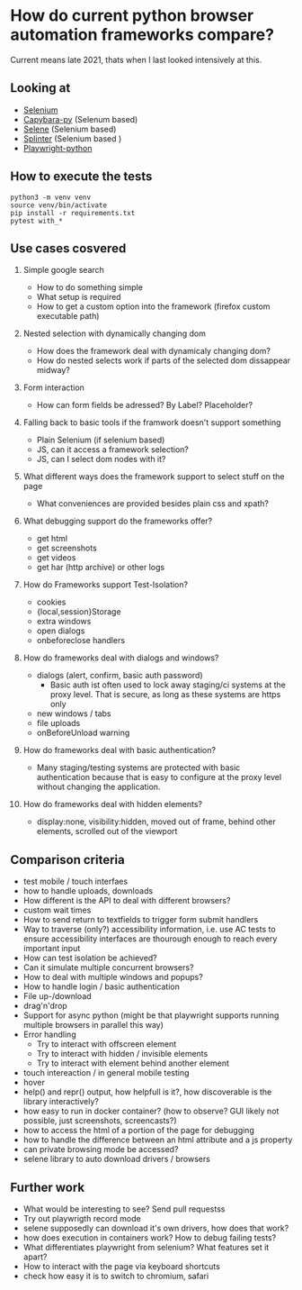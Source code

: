 # How do current python browser automation frameworks compare?

Current means late 2021, thats when I last looked intensively at this.

## Looking at

- [Selenium](https://www.selenium.dev/selenium/docs/api/py/)
- [Capybara-py](https://github.com/elliterate/capybara.py) (Selenum based)
- [Selene](https://github.com/yashaka/selene) (Selenium based)
- [Splinter](https://github.com/cobrateam/splinter/) (Selenium based )
- [Playwright-python](https://github.com/Microsoft/playwright-python)

## How to execute the tests

    python3 -m venv venv
    source venv/bin/activate
    pip install -r requirements.txt
    pytest with_*

## Use cases cosvered

1. Simple google search
    - How to do something simple
    - What setup is required
    - How to get a custom option into the framework (firefox custom executable path)

1. Nested selection with dynamically changing dom
    - How does the framework deal with dynamicaly changing dom?
    - How do nested selects work if parts of the selected dom dissappear midway?

1. Form interaction
    - How can form fields be adressed? By Label? Placeholder?

1. Falling back to basic tools if the framwork doesn't support something
    - Plain Selenium (if selenium based)
    - JS, can it access a framework selection?
    - JS, can I select dom nodes with it?

1. What different ways does the framework support to select stuff on the page
    - What conveniences are provided besides plain css and xpath?

1. What debugging support do the frameworks offer?
    - get html
    - get screenshots
    - get videos
    - get har (http archive) or other logs

1. How do Frameworks support Test-Isolation?
    - cookies
    - {local,session}Storage
    - extra windows
    - open dialogs
    - onbeforeclose handlers

1. How do frameworks deal with dialogs and windows?
    - dialogs (alert, confirm, basic auth password)
        - Basic auth ist often used to lock away staging/ci systems at the proxy level. That is secure, as long as these systems are https only
    - new windows / tabs
    - file uploads
    - onBeforeUnload warning

1. How do frameworks deal with basic authentication?
    - Many staging/testing systems are protected with basic authentication because that is easy to configure at the proxy level without changing the application.

1. How do frameworks deal with hidden elements?
    - display:none, visibility:hidden, moved out of frame, behind other elements, scrolled out of the viewport

## Comparison criteria

- test mobile / touch interfaes
- how to handle uploads, downloads
- How different is the API to deal with different browsers?
- custom wait times
- How to send return to textfields to trigger form submit handlers
- Way to traverse (only?) accessibility information, i.e. use AC tests to ensure accessibility interfaces are thourough enough to reach every important input
- How can test isolation be achieved?
- Can it simulate multiple concurrent browsers?
- How to deal with multiple windows and popups?
- How to handle login / basic authentication
- File up-/download
- drag'n'drop
- Support for async python (might be that playwright supports running multiple browsers in parallel this way)
- Error handling
  - Try to interact with offscreen element
  - Try to interact with hidden / invisible elements
  - Try to interact with element behind another element
- touch intereaction / in general mobile testing
- hover
- help() and repr() output, how helpfull is it?, how discoverable is the library interactively?
- how easy to run in docker container? (how to observe? GUI likely not possible, just screenshots, screencasts?)
- how to access the html of a portion of the page for debugging
- how to handle the difference between an html attribute and a js property
- can private browsing mode be accessed?
- selene library to auto download drivers / browsers

## Further work

- What would be interesting to see? Send pull requestss
- Try out playwrigth record mode
- selene supposedly can download it's own drivers, how does that work?
- how does execution in containers work? How to debug failing tests?
- What differentiates playwright from selenium? What features set it apart?
- How to interact with the page via keyboard shortcuts
- check how easy it is to switch to chromium, safari